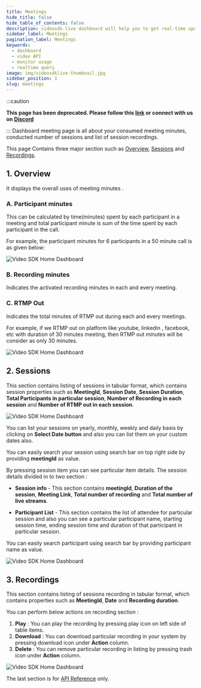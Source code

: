 ```yaml
---
title: Meetings
hide_title: false
hide_table_of_contents: false
description: videosdk.live dashboard will help you to get real-time updates of all the meetings, live streams and videos. It will also help you to monitor services.
sidebar_label: Meetings
pagination_label: Meetings
keywords:
  - dashboard
  - video API
  - monitor usage
  - realtime query
image: img/videosdklive-thumbnail.jpg
sidebar_position: 1
slug: meetings
---
```


:::caution

**This page has been deprecated. Please follow this [link](https://docs.videosdk.live/) or connect with us on [Discord](https://discord.gg/videosdk-live-876774498798551130)**

:::
Dashboard meeting page is all about your consumed meeting minutes, conducted number of sessions and list of session recordings.

This page Contains three major section such as [Overview](/docs/guide/dashboard/meetings#1-overview), [Sessions](/docs/guide/dashboard/meetings#2-sessions) and [Recordings](/docs/guide/dashboard/meetings#3-recordings).

## 1. Overview

It displays the overall uses of meeting minutes .

### A. Participant minutes

This can be calculated by time(minutes) spent by each participant in a meeting and total participant minute is sum of the time spent by each participant in the call.

For example, the participant minutes for 6 participants in a 50 minute call is as given below:

![Video SDK Home Dashboard](/img/dashboard/pricing-tabel.jpg)

### B. Recording minutes

Indicates the activated recording minutes in each and every meeting.

### C. RTMP Out

Indicates the total minutes of RTMP out during each and every meetings.

For example, if we RTMP out on platform like youtube, linkedin , facebook, etc with duration of 30 minutes meeting, then RTMP out minutes will be consider as only 30 minutes.

![Video SDK Home Dashboard](/img/dashboard/meeting-overview.png)

## 2. Sessions

This section contains listing of sessions in tabular format, which contains session properties such as **MeetingId**, **Session Date**, **Session Duration**, **Total Participants in particular session**, **Number of Recording in each session** and **Number of RTMP out in each session**.

![Video SDK Home Dashboard](/img/dashboard/meeting-session.png)

You can list your sessions on yearly, monthly, weekly and daily basis by clicking on **Select Date button** and also you can list them on your custom dates also.

You can easily search your session using search bar on top right side by providing **meetingId** as value.

By pressing session item you can see particular item details. The session details divided in to two section :

- **Session info** - This section contains **meetingId**, **Duration of the session**, **Meeting Link**, **Total number of recording** and **Total number of live streams**.

- **Participant List** - This section contains the list of attendee for particular session and also you can see a particular participant name, starting session time, ending session time and duration of that participant in particular session.

You can easily search participant using search bar by providing participant name as value.

![Video SDK Home Dashboard](/img/dashboard/meeting-session-sidebar.png)

## 3. Recordings

This section contains listing of sessions recording in tabular format, which contains properties such as **MeetingId**, **Date** and **Recording duration**.

You can perform below actions on recording section :

1. **Play** : You can play the recording by pressing play icon on left side of table items.
2. **Download** : You can download particular recording in your system by pressing download icon under **Action** column.
3. **Delete** : You can remove particular recording in listing by pressing trash icon under **Action** column.

![Video SDK Home Dashboard](/img/dashboard/meeting-recording.png)

The last section is for [API Reference](https://docs.videosdk.live/api-reference/v1/realtime-communication/auth/) only.
